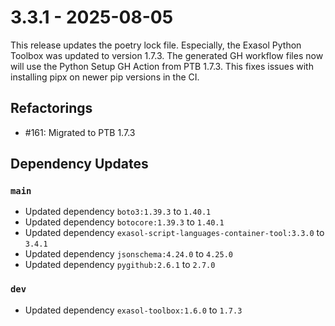 # 3.3.1 - 2025-08-05

This release updates the poetry lock file. Especially, the Exasol Python Toolbox was updated to version 1.7.3. The generated GH workflow files now will use the Python Setup GH Action from PTB 1.7.3. This fixes issues with installing pipx on newer pip versions in the CI.

## Refactorings

 - #161: Migrated to PTB 1.7.3

## Dependency Updates

### `main`
* Updated dependency `boto3:1.39.3` to `1.40.1`
* Updated dependency `botocore:1.39.3` to `1.40.1`
* Updated dependency `exasol-script-languages-container-tool:3.3.0` to `3.4.1`
* Updated dependency `jsonschema:4.24.0` to `4.25.0`
* Updated dependency `pygithub:2.6.1` to `2.7.0`

### `dev`
* Updated dependency `exasol-toolbox:1.6.0` to `1.7.3`
